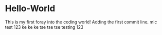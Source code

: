# Hello-World
This is my first foray into the coding world!
Adding the first commit line. mic test 123 ke ke ke tse tse tse testing 123
